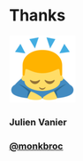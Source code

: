 #  Thanks

![Bowing](resources/bowing.png)
<!-- .element style="background: inherit; border: 0" -->

### Julien Vanier
### [@monkbroc](https://twitter.com/monkbroc)
